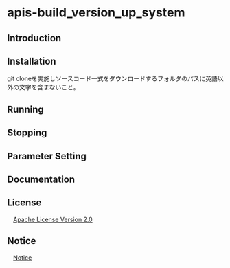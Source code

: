 # apis-build_version_up_system

## Introduction


## Installation
git cloneを実施しソースコード一式をダウンロードするフォルダのパスに英語以外の文字を含まないこと。

## Running


## Stopping

## Parameter Setting

<a id="anchor1"></a>
## Documentation



## License
&emsp;[Apache License Version 2.0](https://github.com/SonyCSL/apis-build_version_up_system/blob/main/LICENSE)


## Notice
&emsp;[Notice](https://github.com/SonyCSL/apis-build_version_up_system/blob/main/NOTICE.md)
